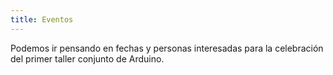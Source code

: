 ```yaml
---
title: Eventos
---
```


Podemos ir pensando en fechas y personas interesadas para la celebración del primer taller conjunto de Arduino.
